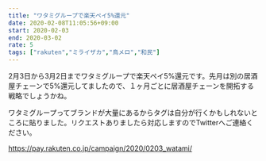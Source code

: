 ```yaml
---
title: "ワタミグループで楽天ペイ5%還元"
date: 2020-02-08T11:05:56+09:00
start: 2020-02-03
end: 2020-03-02
rate: 5
tags: ["rakuten","ミライザカ","鳥メロ","和民"]
---
```


2月3日から3月2日までワタミグループで楽天ペイ5%還元です。先月は別の居酒屋チェーンで5%還元してましたので、１ヶ月ごとに居酒屋チェーンを開拓する戦略でしょうかね。

ワタミグループってブランドが大量にあるからタグは自分が行くかもしれないところに貼りました。リクエストありましたら対応しますのでTwitterへご連絡ください。

https://pay.rakuten.co.jp/campaign/2020/0203_watami/

